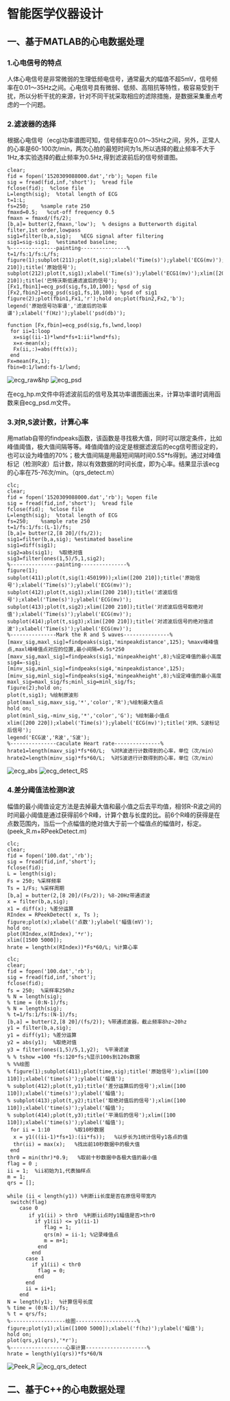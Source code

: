 # 智能医学仪器设计

## 一、基于MATLAB的心电数据处理

### 1.心电信号的特点

人体心电信号是非常微弱的生理低频电信号，通常最大的幅值不超5mV，信号频率在0.01～35Hz之间。心电信号具有微弱、低频、高阻抗等特性，极容易受到干扰，所以分析干扰的来源，针对不同干扰采取相应的滤除措施，是数据采集重点考虑的一个问题。

### 2.滤波器的选择

根据心电信号（ecg)功率谱图可知，信号频率在0.01～35Hz之间，另外，正常人的心率是60-100次/min，两次心拍的最短时间为1s,所以选择的截止频率不大于1Hz,本实验选择的截止频率为0.5Hz,得到滤波前后的信号频谱图。
```clc;
clear;
fid = fopen('1520309088000.dat','rb'); %open file
sig = fread(fid,inf,'short');  %read file
fclose(fid);  %close file
L=length(sig);  %total length of ECG
t=1:L;
fs=250;    %sample rate 250
fmaxd=0.5;   %cut-off frequency 0.5   
fmaxn = fmaxd/(fs/2);
[b,a]= butter(2,fmaxn,'low');  % designs a Butterworth digital filter,1st order,lowpass
sig1=filter(b,a,sig);   %ECG signal after filtering
sig1=sig-sig1;  %estimated baseline;
%---------------painting---------------%
t=1/fs:1/fs:L/fs;
figure(1);subplot(211);plot(t,sig);xlabel('Time(s)');ylabel('ECG(mv)');xlim([200 210]);title('原始信号');
subplot(212);plot(t,sig1);xlabel('Time(s)');ylabel('ECG1(mv)');xlim([200 210]);title('巴特沃斯低通滤波后的信号');
[Fx1,fbin1]=ecg_psd(sig,fs,10,100); %psd of sig
[Fx2,fbin2]=ecg_psd(sig1,fs,10,100); %psd of sig1
figure(2);plot(fbin1,Fx1,'r');hold on;plot(fbin2,Fx2,'b');
legend('原始信号功率谱','滤波后的功率谱');xlabel('f(Hz)');ylabel('psd(db)');
```
```
function [Fx,fbin]=ecg_psd(sig,fs,lwnd,loop)
 for ii=1:loop
  x=sig((ii-1)*lwnd*fs+1:ii*lwnd*fs);
  x=x-mean(x);
  Fx(ii,:)=abs(fft(x));
 end
Fx=mean(Fx,1);
fbin=0:1/lwnd:fs-1/lwnd;
```

![ecg_raw&hp](https://github.com/guangyubin/SmartHealth/blob/master/2018/students/S201815032/MATLAB%20Figure/ecg_raw%26hp.jpg)
![ecg_psd](https://github.com/guangyubin/SmartHealth/blob/master/2018/students/S201815032/MATLAB%20Figure/ecg_psd.jpg)


在ecg_hp.m文件中将滤波前后的信号及其功率谱图画出来，计算功率谱时调用函数来自ecg_psd.m文件。

### 3.对R,S波计数，计算心率

用matlab自带的findpeaks函数，该函数是寻找极大值，同时可以限定条件，比如峰值阈值，极大值间隔等等。峰值阈值的设定是根据滤波后的ecg信号图设定的，也可以设为峰值的70%；极大值间隔是用最短间隔时间0.5S*fs得到。通过对峰值标记（检测R波）后计数，除以有效数据的时间长度，即为心率。结果显示该ecg的心率在75-76次/min。（qrs_detect.m）
```
clc;
clear;
fid = fopen('1520309088000.dat','rb'); %open file
sig = fread(fid,inf,'short');  %read file
fclose(fid);  %close file
L=length(sig);  %total length of ECG
fs=250;    %sample rate 250
t=1/fs:1/fs:(L-1)/fs;
[b,a]= butter(2,[8 20]/(fs/2));
sig1=filter(b,a,sig); %estimated baseline
sig1=diff(sig1); 
sig2=abs(sig1);  %取绝对值
sig3=filter(ones(1,5)/5,1,sig2);
%---------------painting---------------%
figure(1);
subplot(411);plot(t,sig(1:450199));xlim([200 210]);title('原始信号');xlabel('Time(s)');ylabel('ECG(mv)');
subplot(412);plot(t,sig1);xlim([200 210]);title('滤波后信号');xlabel('Time(s)');ylabel('ECG(mv)');
subplot(413);plot(t,sig2);xlim([200 210]);title('对滤波后信号取绝对值');xlabel('Time(s)');ylabel('ECG(mv)');
subplot(414);plot(t,sig3);xlim([200 210]);title('对滤波后信号的绝对值滤波');xlabel('Time(s)');ylabel('ECG(mv)');
%---------------Mark the R and S waves---------------%
[maxv_sig,maxl_sig]=findpeaks(sig1,'minpeakdistance',125); %maxv峰峰值点,maxl峰峰值点对应的位置,最小间隔=0.5s*250
[maxv_sig,maxl_sig]=findpeaks(sig1,'minpeakheight',8);%设定峰值的最小高度
sig4=-sig1;
[minv_sig,minl_sig]=findpeaks(sig4,'minpeakdistance',125); 
[minv_sig,minl_sig]=findpeaks(sig4,'minpeakheight',8);%设定峰值的最小高度
maxl_sig=maxl_sig/fs;minl_sig=minl_sig/fs;
figure(2);hold on;
plot(t,sig1); %绘制原波形
plot(maxl_sig,maxv_sig,'*','color','R');%绘制最大值点
hold on;
plot(minl_sig,-minv_sig,'*','color','G'); %绘制最小值点
xlim([200 220]);xlabel('Time(s)');ylabel('ECG(mv)');title('对R、S波标记后信号');
legend('ECG波','R波','S波');
%---------------caculate Heart rate---------------%
hrate1=length(maxv_sig)*fs*60/L;  %对R波进行计数得到的心率，单位（次/min）
hrate2=length(minv_sig)*fs*60/L;  %对S波进行计数得到的心率，单位（次/min）
```

![ecg_abs](https://github.com/guangyubin/SmartHealth/blob/master/2018/students/S201815032/MATLAB%20Figure/ecg_abs.jpg)
![ecg_detect_RS](https://github.com/guangyubin/SmartHealth/blob/master/2018/students/S201815032/MATLAB%20Figure/ecg_detect_RS.jpg)

### 4.差分阈值法检测R波

幅值的最小阈值设定方法是去掉最大值和最小值之后去平均值，相邻R-R波之间的时间最小阈值是通过获得前6个R峰，计算个数与长度的比。前6个R峰的获得是在点数范围内，当后一个点幅值的绝对值大于前一个幅值点的幅值时，标定。(peek_R.m+RPeekDetect.m)
```
clc;
clear;
fid = fopen('100.dat','rb');
sig = fread(fid,inf,'short');
fclose(fid);
L = length(sig);
Fs = 250; %采样频率
Ts = 1/Fs; %采样周期
[b,a] = butter(2,[8 20]/(Fs/2)); %8-20Hz带通滤波
x = filter(b,a,sig);
x1 = diff(x); %差分运算
RIndex = RPeekDetect( x, Ts ); 
figure;plot(x);xlabel('点数');ylabel('幅值(mV)');
hold on;
plot(RIndex,x(RIndex),'*r');
xlim([1500 5000]);
hrate = length(x(RIndex))*Fs*60/L; %计算心率
```
```
clc;
clear;
fid = fopen('100.dat','rb');
sig = fread(fid,inf,'short');
fclose(fid);
fs = 250;  %采样率250hz
% N = length(sig);
% time = (0:N-1)/fs;
% N = length(sig);
% t=1/fs:1/fs:(N-1)/fs;
[b,a] = butter(2,[8 20]/(fs/2)); %带通滤波器，截止频率8hz~20hz
y1 = filter(b,a,sig);
y1 = diff(y1); %差分运算
y2 = abs(y1);  %取绝对值
y3 = filter(ones(1,5)/5,1,y2);  %平滑滤波
% % tshow =100 *fs:120*fs;%显示100s到120s数据
% %%绘图
% figure(1);subplot(411);plot(time,sig);title('原始信号');xlim([100 110]);xlabel('time(s)');ylabel('幅值');
% subplot(412);plot(t,y1);title('差分运算后的信号');xlim([100 110]);xlabel('time(s)');ylabel('幅值');
% subplot(413);plot(t,y2);title('取绝对值后的信号');xlim([100 110]);xlabel('time(s)');ylabel('幅值');
% subplot(414);plot(t,y3);title('平滑后的信号');xlim([100 110]);xlabel('time(s)');ylabel('幅值');
 for ii = 1:10        %取10秒数据
  x = y1(((ii-1)*fs+1):(ii*fs));   %以步长为1统计信号y1各点的值
  thr(ii) = max(x);   %找出前10秒数据中的极大值
 end
thr0 = min(thr)*0.9;   %取前十秒数据中各极大值的最小值  
flag = 0 ;
ii = 1;  %ii初始为1,代表抽样点
m = 1;   
qrs = [];
		
while (ii < length(y1)) %判断ii长度是否在原信号带宽内
 switch(flag)
	case 0
	   if y1(ii) > thr0  %判断ii点时y1幅值是否>thr0
	     if y1(ii) <= y1(ii-1)  
	        flag = 1;
	        qrs(m) = ii-1; %记录峰值点
	        m = m+1;
	      end
	    end
	  case 1
	    if y1(ii) < thr0
	      flag = 0;
	     end
	  end
	  ii = ii+1;
	end
N = length(y1);  %计算信号长度
% time = (0:N-1)/fs;
% t = qrs/fs;
%------------------绘图--------------------%
figure;plot(y1);xlim([1000 5000]);xlabel('f(hz)');ylabel('幅值');
hold on;
plot(qrs,y1(qrs),'*r');
%------------------心率计算--------------------%
hrate = length(y1(qrs))*fs*60/N
```
![Peek_R](https://github.com/guangyubin/SmartHealth/blob/master/2018/students/S201815032/MATLAB%20Figure/Peek_R.jpg)
![ecg_qrs_detect](https://github.com/guangyubin/SmartHealth/blob/master/2018/students/S201815032/MATLAB%20Figure/ecg_qrs_detect.jpg)

## 二、基于C++的心电数据处理

